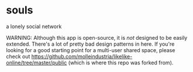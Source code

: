 # souls 

a lonely social network

WARNING: Although this app is open-source, it is *not* designed to be easily extended. There's a lot of pretty bad design patterns in here. If you're looking for a good starting point for a multi-user shared space, please check out https://github.com/molleindustria/likelike-online/tree/master/public (which is where this repo was forked from).

